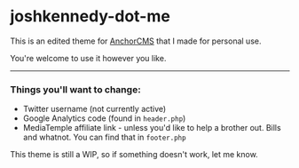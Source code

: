 # joshkennedy-dot-me

This is an edited theme for [AnchorCMS](http://anchorcms.com) that I made for personal use. 

You're welcome to use it however you like. 

---


### Things you'll want to change:

- Twitter username (not currently active)
- Google Analytics code (found in `header.php`)
- MediaTemple affiliate link - unless you'd like to help a brother out. Bills and whatnot. You can find that in `footer.php`


This theme is still a WIP, so if something doesn't work, let me know.